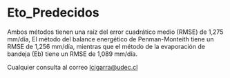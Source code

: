 # Eto_Predecidos

Ambos métodos tienen una raíz del error cuadrático medio (RMSE) de 1,275 mm/día, El método del balance energético de Penman-Monteith tiene un RMSE de 1,256 mm/día, mientras que el método de la evaporación de bandeja (Eb) tiene un RMSE de 1,089 mm/día.

Cualquier consulta al correo lcigarra@udec.cl
